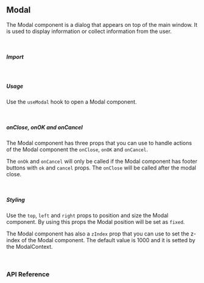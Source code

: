 ## Modal

The Modal component is a dialog that appears on top of the main window. It is used to display information or collect information from the user.

<div><LeSourceButton url="https://github.com/hiimlex/leux/tree/main/src/components/Modal"></LeSourceButton></div>

<br />

##### Import

<div>
<ModalImportPreview>
</ModalImportPreview>
</div>

<br />

##### Usage

Use the `useModal` hook to open a Modal component.

<div>
<ModalUsagePreview>
</ModalUsagePreview>
<div>

<br />

##### onClose, onOK and onCancel

The Modal component has three props that you can use to handle actions of the Modal component the `onClose`, `onOK` and `onCancel`.

The `onOk` and `onCancel` will only be called if the Modal component has footer buttons with `ok` and `cancel` props. The `onClose` will be called after the modal close.

<br />

##### Styling

Use the `top`, `left` and `right` props to position and size the Modal component. By using this props the Modal position will be set as `fixed`.

<div>
<ModalPositionPreview>
</ModalPositionPreview>
</div>

The Modal component has also a `zIndex` prop that you can use to set the z-index of the Modal component. The default value is 1000 and it is setted by the ModalContext.

<br />

### API Reference

<div>
<ModalApiTable>
</ModalApiTable>
</div>

<br />
